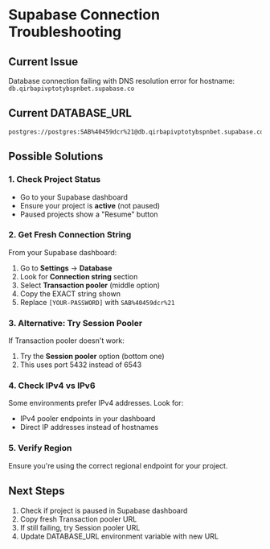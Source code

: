 # Supabase Connection Troubleshooting

## Current Issue
Database connection failing with DNS resolution error for hostname: `db.qirbapivptotybspnbet.supabase.co`

## Current DATABASE_URL
```
postgres://postgres:SAB%40459dcr%21@db.qirbapivptotybspnbet.supabase.co:6543/postgres
```

## Possible Solutions

### 1. Check Project Status
- Go to your Supabase dashboard
- Ensure your project is **active** (not paused)
- Paused projects show a "Resume" button

### 2. Get Fresh Connection String
From your Supabase dashboard:
1. Go to **Settings** → **Database**
2. Look for **Connection string** section
3. Select **Transaction pooler** (middle option)
4. Copy the EXACT string shown
5. Replace `[YOUR-PASSWORD]` with `SAB%40459dcr%21`

### 3. Alternative: Try Session Pooler
If Transaction pooler doesn't work:
1. Try the **Session pooler** option (bottom one)
2. This uses port 5432 instead of 6543

### 4. Check IPv4 vs IPv6
Some environments prefer IPv4 addresses. Look for:
- IPv4 pooler endpoints in your dashboard
- Direct IP addresses instead of hostnames

### 5. Verify Region
Ensure you're using the correct regional endpoint for your project.

## Next Steps
1. Check if project is paused in Supabase dashboard
2. Copy fresh Transaction pooler URL
3. If still failing, try Session pooler URL
4. Update DATABASE_URL environment variable with new URL